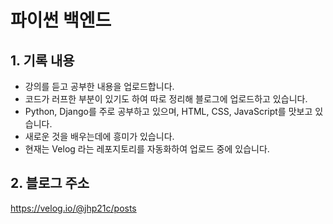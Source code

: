 # 파이썬 백엔드

## 1. 기록 내용
- 강의를 듣고 공부한 내용을 업로드합니다.
- 코드가 러프한 부분이 있기도 하여 따로 정리해 블로그에 업로드하고 있습니다.
- Python, Django를 주로 공부하고 있으며, HTML, CSS, JavaScript를 맛보고 있습니다.
- 새로운 것을 배우는데에 흥미가 있습니다.
- 현재는 Velog 라는 레포지토리를 자동화하여 업로드 중에 있습니다.

## 2. 블로그 주소
https://velog.io/@jhp21c/posts
